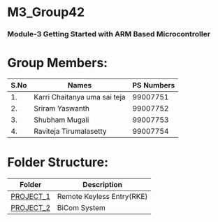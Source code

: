 # M3_Group42
### Module-3 Getting Started with ARM Based Microcontroller
# Group Members:
|S.No|Names|PS Numbers|
|-----|-----|--------|
|1.|Karri Chaitanya uma sai teja|99007751|
|2.|Sriram Yaswanth|99007752|
|3.|Shubham Mugali|99007753|
|4.|Raviteja Tirumalasetty|99007754|

# Folder Structure:
|Folder|Description|
|-------|----------|
|[PROJECT_1](https://github.com/Shubhammugali/MODULE_3_TEAM_42/tree/main/PROJECT_1)|Remote Keyless Entry(RKE)|
|[PROJECT_2](https://github.com/Shubhammugali/MODULE_3_TEAM_42/tree/main/PROJECT_2)|BiCom System|
